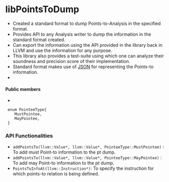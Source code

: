 # libPointsToDump

- Created a standard format to dump Points-to-Analysis in the specified format.
- Provides API to any Analysis writer to dump the information in the standard format created.
- Can export the information using the API provided in the library back in LLVM and use the information for any purpose.
- This library also provides a test-suite using which one can analyze their soundness and precision score of their implementation.
- Standard format makes use of [JSON]() for representing the Points-to information.
- 
#### Public members
-
```
 enum PointeeType{
    MustPointee,
    MayPointee,
 }  
```
### API Functionalities
- `addPointsTo(llvm::Value*, llvm::Value*, PointeeType::MustPointee)` : To add must Point-to information to the pt dump.
- `addPointsTo(llvm::Value*, llvm::Value*, PointeeType::MayPointee)` : To add may Point-to information to the pt dump.
- `PointsToInfoAt(llvm::Instruction*)`: To specify the instruction for which points-to relation is being defined.
